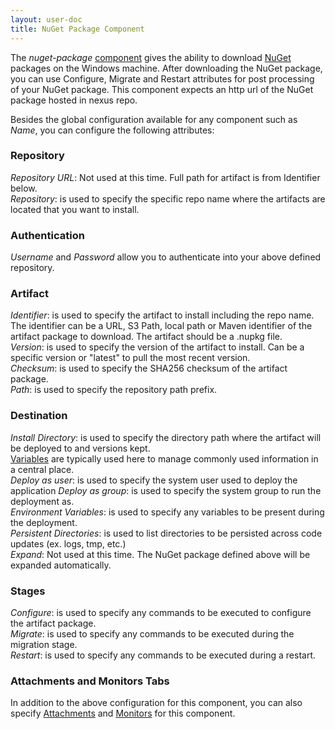 ```yaml
---
layout: user-doc
title: NuGet Package Component
---
```


The _nuget-package_ [component](./components.html) gives the ability to download [NuGet](https://www.nuget.org/) packages
on the Windows machine. After downloading the NuGet package, you can use Configure, Migrate and Restart attributes for post processing of your NuGet
package. This component expects an http url of the NuGet package hosted in nexus repo.

Besides the global configuration available for any component such as _Name_, you can configure the
following attributes:

### Repository
_Repository URL_: Not used at this time. Full path for artifact is from Identifier below.<br>
_Repository_: is used to specify the specific repo name where the artifacts are located that you want to install.<br>

### Authentication
_Username_ and _Password_ allow you to authenticate into your above defined repository.<br>

### Artifact
_Identifier_: is used to specify the artifact to install including the repo name. The identifier can be a URL, S3 Path, local path
or Maven identifier of the artifact package to download. The artifact should be a .nupkg file.<br>
_Version_: is used to specify the version of the artifact to install. Can be a specific version or "latest" to pull the most
recent version.<br>
_Checksum_: is used to specify the SHA256 checksum of the artifact package.<br>
_Path_: is used to specify the repository path prefix.<br>

### Destination
_Install Directory_: is used to specify the directory path where the artifact will be deployed to and versions kept.<br>
[Variables](./variables.html) are typically used here to manage commonly used information in a central place.<br>
_Deploy as user_: is used to specify the system user used to deploy the application
_Deploy as group_: is used to specify the system group to run the deployment as.<br>
_Environment Variables_: is used to specify any variables to be present during the deployment.<br>
_Persistent Directories_: is used to list directories to be persisted across code updates (ex. logs, tmp, etc.)<br>
_Expand_: Not used at this time. The NuGet package defined above will be expanded automatically.<br>

### Stages
_Configure_: is used to specify any commands to be executed to configure the artifact package.<br>
_Migrate_: is used to specify any commands to be executed during the migration stage.<br>
_Restart_: is used to specify any commands to be executed during a restart.<br>


### Attachments and Monitors Tabs
In addition to the above configuration for this component, you can also specify [Attachments](./attachments.html) and
[Monitors](./monitors.html) for this component.